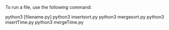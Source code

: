 To run a file, use the following command:

python3 [filename.py]
 python3 insertsort.py
 python3 mergesort.py
 python3 insertTime.py
 python3 mergeTime.py

